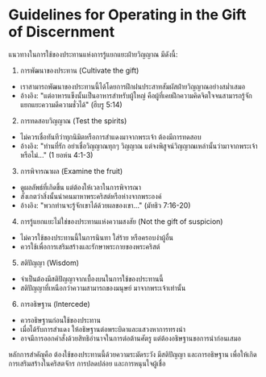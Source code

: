# Guidelines for Operating in the Gift of Discernment
แนวทางในการใช้ของประทานแห่งการรู้แยกแยะฝ่ายวิญญาณ มีดังนี้:

1. การพัฒนาของประทาน (Cultivate the gift)
- เราสามารถพัฒนาของประทานนี้ได้โดยการฝึกฝนประสาทสัมผัสฝ่ายวิญญาณอย่างสม่ำเสมอ 
- อ้างอิง: "แต่อาหารแข็งนั้นเป็นอาหารสำหรับผู้ใหญ่ คือผู้ที่เคยฝึกความคิดจิตใจจนสามารถรู้จักแยกแยะความดีความชั่วได้" (ฮีบรู 5:14)

2. การทดสอบวิญญาณ (Test the spirits)
- ไม่ควรเชื่อทันทีว่าทุกนิมิตหรือการสำแดงมาจากพระเจ้า ต้องมีการทดสอบ
- อ้างอิง: "ท่านที่รัก อย่าเชื่อวิญญาณทุกๆ วิญญาณ แต่จงพิสูจน์วิญญาณเหล่านั้นว่ามาจากพระเจ้าหรือไม่..." (1 ยอห์น 4:1-3)

3. การพิจารณาผล (Examine the fruit)
- ดูผลลัพธ์ที่เกิดขึ้น แต่ต้องให้เวลาในการพิจารณา
- สังเกตว่าสิ่งนั้นนำคนมาหาพระคริสต์หรือห่างจากพระองค์
- อ้างอิง: "พวกท่านจะรู้จักเขาได้ด้วยผลของเขา..." (มัทธิว 7:16-20)

4. การรู้แยกแยะไม่ใช่ของประทานแห่งความสงสัย (Not the gift of suspicion)
- ไม่ควรใช้ของประทานนี้ในการนินทา ใส่ร้าย หรือครอบงำผู้อื่น
- ควรใช้เพื่อการเสริมสร้างและรักษาพระกายของพระคริสต์

5. สติปัญญา (Wisdom)
- จำเป็นต้องมีสติปัญญาจากเบื้องบนในการใช้ของประทานนี้
- สติปัญญาที่เหนือกว่าความสามารถของมนุษย์ มาจากพระเจ้าเท่านั้น

6. การอธิษฐาน (Intercede)
- ควรอธิษฐานก่อนใช้ของประทาน
- เมื่อได้รับการสำแดง ให้อธิษฐานต่อพระบิดาและแสวงหาการทรงนำ
- อาจมีการออกคำสั่งด้วยสิทธิอำนาจในการต่อต้านศัตรู แต่ต้องอธิษฐานขอการนำก่อนเสมอ

หลักการสำคัญคือ ต้องใช้ของประทานนี้ด้วยความระมัดระวัง มีสติปัญญา และการอธิษฐาน เพื่อให้เกิดการเสริมสร้างในคริสตจักร การปลดปล่อย และการหนุนใจผู้เชื่อ